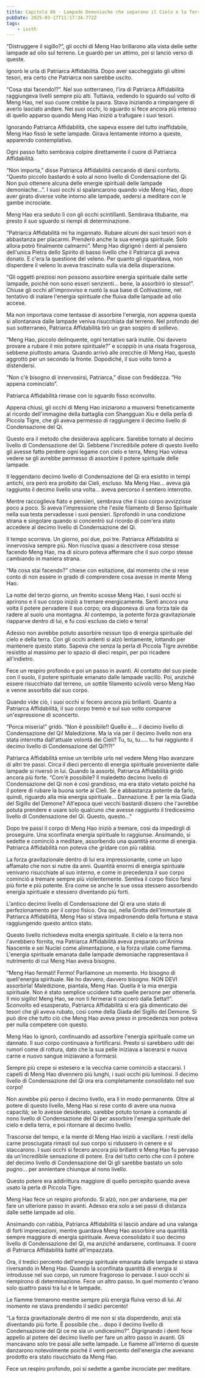 ```yaml
---
title: Capitolo 86 - Lampade Demoniache che separano il Cielo e la Terra!
pubDate: 2025-03-17T11:17:34.772Z
tags:
    - issth
---
```



“Distruggere il sigillo?”, gli occhi di Meng Hao brillarono alla vista delle sette lampade ad olio sul terreno. Le guardò per un attimo, poi si lanciò verso di queste.


Ignorò le urla di Patriarca Affidabilità. Dopo aver saccheggiato gli ultimi tesori, era certo che Patriarca non sarebbe uscito.


“Cosa stai facendo!?”. Nel suo sotterraneo, l'ira di Patriarca Affidabilità raggiungeva livelli sempre più alti. Tuttavia, vedendo lo sguardo sul volto di Meng Hao, nel suo cuore crebbe la paura. Stava iniziando a rimpiangere di averlo lasciato andare. Nei suoi occhi, lo sguardo si fece ancora più intenso di quello apparso quando Meng Hao iniziò a trafugare i suoi tesori.


Ignorando Patriarca Affidabilità, che sapeva essere del tutto inaffidabile, Meng Hao fissò le sette lampade. Girava lentamente intorno a queste, apparendo contemplativo.


Ogni passo fatto sembrava colpire direttamente il cuore di Patriarca Affidabilità.


“Non importa,” disse Patriarca Affidabilità cercando di darsi conforto. “Questo piccolo bastardo è solo al nono livello di Condensazione del Qi. Non può ottenere alcuna delle energie spirituali delle lampade demoniache...”. I suoi occhi si spalancarono quando vide Meng Hao, dopo aver girato diverse volte intorno alle lampade, sedersi a meditare con le gambe incrociate.


Meng Hao era seduto lì con gli occhi scintillanti. Sembrava titubante, ma presto il suo sguardo si riempì di determinazione.


“Patriarca Affidabilità mi ha ingannato. Rubare alcuni dei suoi tesori non è abbastanza per placarmi. Prenderò anche la sua energia spirituale. Solo allora potrò finalmente calmarmi”. Meng Hao digrignò i denti al pensiero dell'unica Pietra dello Spirito di basso livello che il Patriarca gli aveva donato. E c'era la questione del veleno. Per quanto gli riguardava, non disperdere il veleno lo aveva trascinato sulla via della disperazione.


“Gli oggetti preziosi non possono assorbire energia spirituale dalle sette lampade, poiché non sono esseri senzienti... bene, la assorbirò io stesso!”. Chiuse gli occhi all'improvviso e ruotò la sua base di Coltivazione, nel tentativo di inalare l'energia spirituale che fluiva dalle lampade ad olio accese.


Ma non importava come tentasse di assorbire l'energia, non appena questa si allontanava dalle lampade veniva risucchiata dal terreno. Nel profondo del suo sotterraneo, Patriarca Affidabilità tirò un gran sospiro di sollievo.


“Meng Hao, piccolo delinquente, ogni tentativo sarà inutile. Osi davvero provare a rubare il mio potere spirituale?” e scoppiò in una risata fragorosa, sebbene piuttosto amara. Quando arrivò alle orecchie di Meng Hao, questo aggrottò per un secondo la fronte. Dopodiché, il suo volto tornò a distendersi.


“Non c'è bisogno di innervosirsi, Patriarca,” disse con freddezza. “Ho appena cominciato”.


Patriarca Affidabilità rimase con lo sguardo fisso sconvolto.


Appena chiusi, gli occhi di Meng Hao iniziarono a muoversi freneticamente al ricordo dell'immagine della battaglia con Shangguan Xiu e della perla di Piccola Tigre, che gli aveva permesso di raggiungere il decimo livello di Condensazione del Qi.


Questo era il metodo che desiderava applicare. Sarebbe tornato al decimo livello di Condensazione del Qi. Sebbene l'incredibile potere di questo livello gli avesse fatto perdere ogni legame con cielo e terra, Meng Hao voleva vedere se gli avrebbe permesso di assorbire il potere spirituale delle lampade.


Il leggendario decimo livello di Condensazione del Qi era esistito in tempi antichi, ora però era proibito dai Cieli, escluso. Ma Meng Hao... aveva già raggiunto il decimo livello una volta... aveva percorso il sentiero interrotto.


Mentre raccoglieva fiato e pensieri, sembrava che il suo corpo avvizzisse poco a poco. Si aveva l'impressione che l'esile filamento di Senso Spirituale nella sua testa pervadesse i suoi pensieri. Sprofondò in una condizione strana e singolare quando si concentrò sul ricordo di com'era stato accedere al decimo livello di Condensazione del Qi.


Il tempo scorreva. Un giorno, poi due, poi tre. Patriarca Affidabilità si innervosiva sempre più. Non riusciva quasi a descrivere cosa stesse facendo Meng Hao, ma di sicuro poteva affermare che il suo corpo stesse cambiando in maniera strana.


“Ma cosa stai facendo?” chiese con esitazione, dal momento che si rese conto di non essere in grado di comprendere cosa avesse in mente Meng Hao.


La notte del terzo giorno, un fremito scosse Meng Hao. I suoi occhi si aprirono e il suo corpo iniziò a tremare energicamente. Sentì ancora una volta il potere pervadere il suo corpo; ora disponeva di una forza tale da radere al suolo una montagna. Al contempo, la potente forza gravitazionale riapparve dentro di lui, e fu così escluso da cielo e terra!


Adesso non avrebbe potuto assorbire nessun tipo di energia spirituale del cielo e della terra. Con gli occhi ardenti si alzò lentamente, lottando per mantenere questo stato. Sapeva che senza la perla di Piccola Tigre avrebbe resistito al massimo per lo spazio di dieci respiri, per poi ricadere all'indietro.


Fece un respiro profondo e poi un passo in avanti. Al contatto del suo piede con il suolo, il potere spirituale emanato dalle lampade vacillò. Poi, anziché essere risucchiato dal terreno, un sottile filamento scivolò verso Meng Hao e venne assorbito dal suo corpo.


Quando vide ciò, i suoi occhi si fecero ancora più brillanti. Quanto a Patriarca Affidabilità, il suo corpo tremò e sul suo volto comparve un'espressione di sconcerto.


“Porca miseria!” gridò. “Non è possibile!! Quello è.... il decimo livello di Condensazione del Qi! Maledizione. Ma la via per il decimo livello non era stata interrotta dall'attuale volontà dei Cieli? Tu, tu, tu..... tu hai raggiunto il decimo livello di Condensazione del Qi?!?!”


Patriarca Affidabilità emise un terribile urlo nel vedere Meng Hao avanzare di altri tre passi. Circa il dieci percento di energia spirituale proveniente dalle lampade si riversò in lui. Quando la assorbì, Patriarca Affidabilità gridò ancora più forte. “Com'è possibile? Il maledetto decimo livello di Condensazione del Qi non è così grandioso, ma era stato vietato poiché ha il potere di rubare la buona sorte ai Cieli. Se è abbastanza potente da farlo, quindi, riguardo alla mia energia spirituale... Dannazione. E per la mia Giada del Sigillo del Demone? All'epoca quei vecchi bastardi dissero che l'avrebbe potuta prendere e usare solo qualcuno che avesse raggiunto il tredicesimo livello di Condensazione del Qi. Questo, questo...”


Dopo tre passi il corpo di Meng Hao iniziò a tremare, così da impedirgli di proseguire. Una sconfinata energia spirituale lo raggiunse. Ansimando, si sedette e cominciò a meditare, assorbendo una quantità enorme di energia. Patriarca Affidabilità non poteva che gridare con più rabbia.


La forza gravitazionale dentro di lui era impressionante, come un lupo affamato che non si nutre da anni. Quantità enormi di energia spirituale venivano risucchiate al suo interno, e come in precedenza il suo corpo cominciò a tremare sempre più violentemente. Sentiva il corpo fisico farsi più forte e più potente. Era come se anche le sue ossa stessero assorbendo energia spirituale e stessero diventando più forti.


L'antico decimo livello di Condensazione del Qi era uno stato di perfezionamento per il corpo fisico. Ora qui, nella Grotta dell'Immortale di Patriarca Affidabilità, Meng Hao si stava impadronendo della fortuna e stava raggiungendo questo antico stato.


Questo livello richiedeva molta energia spirituale. Il cielo e la terra non l'avrebbero fornita, ma Patriarca Affidabilità aveva preparato un'Anima Nascente e sei Nuclei come alimentazione, e la forza vitale come fiamma. L'energia spirituale emanata dalle lampade demoniache rappresentava il nutrimento di cui Meng Hao aveva bisogno.


“Meng Hao fermati! Fermo! Parliamone un momento. Ho bisogno di quell'energia spirituale. Ne ho davvero, davvero bisogno. NON DEVI assorbirla! Maledizione, piantala, Meng Hao. Quella è la mia energia spirituale. Non è stato semplice uccidere tutte quelle persone per ottenerla. Il mio sigillo! Meng Hao, se non ti fermerai ti caccerò dalla Setta!!”. Sconvolto ed esasperato, Patriarca Affidabilità si era già dimenticato dei tesori che gli aveva rubato, così come della Giada del Sigillo del Demone. Si può dire che tutto ciò che Meng Hao aveva preso in precedenza non poteva per nulla competere con questo.


Meng Hao lo ignorò, continuando ad assorbire l'energia spirituale come un dannato. Il suo corpo continuava a fortificarsi. Presto si sarebbero uditi dei rumori come di rottura, dato che la sua pelle iniziava a lacerarsi e nuova carne e nuovo sangue iniziavano a formarsi.


Sempre più crepe si estesero e la vecchia carne cominciò a staccarsi. I capelli di Meng Hao divennero più lunghi, i suoi occhi più luminosi. Il decimo livello di Condensazione del Qi ora era completamente consolidato nel suo corpo!


Non avrebbe più perso il decimo livello, era lì in modo permanente. Oltre al potere di questo livello, Meng Hao si rese conto di avere una nuova capacità; se lo avesse desiderato, sarebbe potuto tornare a comando al nono livello di Condensazione del Qi per assorbire l'energia spirituale del cielo e della terra, e poi ritornare al decimo livello.


Trascorse del tempo, e la mente di Meng Hao iniziò a vacillare. I resti della carne prosciugata rimasti sul suo corpo si ridussero in cenere e si staccarono. I suoi occhi si fecero ancora più brillanti e Meng Hao fu pervaso da un'incredibile sensazione di potere. Era del tutto certo che con il potere del decimo livello di Condensazione del Qi gli sarebbe bastato un solo pugno... per annientare chiunque al nono livello.


Questo potere era addirittura maggiore di quello percepito quando aveva usato la perla di Piccola Tigre.


Meng Hao fece un respiro profondo. Si alzò, non per andarsene, ma per fare un ulteriore passo in avanti. Adesso era solo a sei passi di distanza dalle sette lampade ad olio.


Ansimando con rabbia, Patriarca Affidabilità si lasciò andare ad una valanga di forti imprecazioni, mentre guardava Meng Hao assorbire una quantità sempre maggiore di energia spirituale. Aveva consolidato il suo decimo livello di Condensazione del Qi, ma anziché andarsene, continuava. Il cuore di Patriarca Affidabilità batté all'impazzata.


Ora, il tredici percento dell'energia spirituale emanata dalle lampade si stava riversando in Meng Hao. Quando la sconfinata quantità di energia si introdusse nel suo corpo, un rumore fragoroso lo pervase. I suoi occhi si riempirono di determinazione. Fece un altro passo. In quel momento c'erano solo quattro passi tra lui e le lampade.


Le fiamme tremarono mentre sempre più energia fluiva verso di lui. Al momento ne stava prendendo il sedici percento!


“La forza gravitazionale dentro di me non si sta disperdendo, anzi sta diventando più forte. È possibile che... dopo il decimo livello di Condensazione del Qi ce ne sia un undicesimo?”. Digrignando i denti fece appello al potere del decimo livello per fare un altro passo in avanti. Gli mancavano solo tre passi alle sette lampade. Le fiamme all'interno di queste danzarono notevolmente poiché il venti percento dell'energia che avevano prodotto era stato risucchiato da Meng Hao.


Fece un respiro profondo, poi si sedette a gambe incrociate per meditare.
                                


                                



